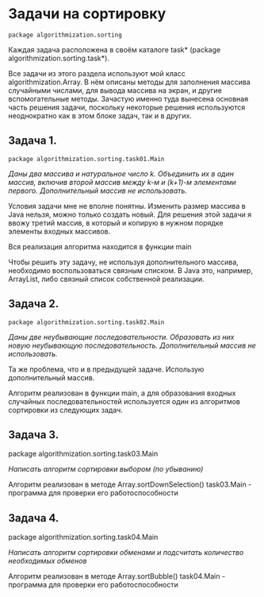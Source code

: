 Задачи на сортировку
==============

	package algorithmization.sorting

Каждая задача расположена в своём каталоге task* (package algorithmization.sorting.task*). 

Все задачи из этого раздела используют мой класс algorithmization.Array. В нём описаны методы для заполнения массива случайными числами, для вывода массива на экран, и другие вспомогательные методы. Зачастую именно туда вынесена основная часть решения задачи, поскольку некоторые решения используются неоднократно как в этом блоке задач, так и в других.

Задача 1.
----------------------------

	package algorithmization.sorting.task01.Main

*Даны два массива и натуральное число k. Объединить их в один массив, включив второй массив между 
k-м и (k+1)-м элементами первого. Дополнительный массив не использовать.*

Условия задачи мне не вполне понятны. Изменить размер массива в Java нельзя, можно только создать новый. Для решения этой задачи я ввожу третий массив, в который и копирую в нужном порядке элементы входных массивов. 

Вся реализация алгоритма находится в функции main

Чтобы решить эту задачу, не используя дополнительного массива, необходимо воспользоваться связным списком. В Java это, например, ArrayList, либо связный список собственной реализации.

Задача 2.
----------------------------

	package algorithmization.sorting.task02.Main

*Даны две неубывающие последовательности. Образовать из них новую неубывающую последовательность. Дополнительный массив не использовать.*

Та же проблема, что и в предыдущей задаче. Использую дополнительный массив.

Алгоритм реализован в функции main, а для образования входных случайных  последовательностей используется один из алгоритмов сортировки из следующих задач.

Задача 3.
----------------------------

package algorithmization.sorting.task03.Main

*Написать алгоритм сортировки выбором (по убыванию)*

Алгоритм реализован в методе
	Array.sortDownSelection()
task03.Main - программа для проверки его работоспособности

Задача 4.
----------------------------

package algorithmization.sorting.task04.Main

*Написать алгоритм сортировки обменами и подсчитать количество необходимых обменов*

Алгоритм реализован в методе
	Array.sortBubble()
task04.Main - программа для проверки его работоспособности


